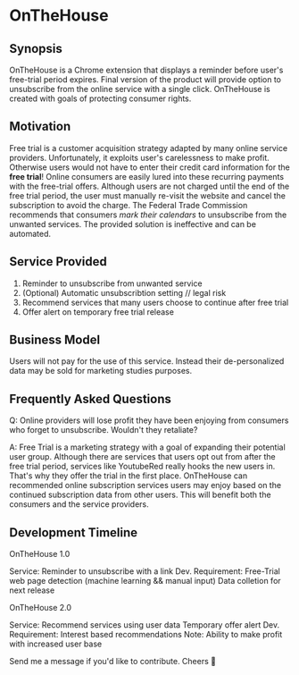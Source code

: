 # OnTheHouse


## Synopsis
OnTheHouse is a Chrome extension that displays a reminder before user's free-trial period expires. Final version of the product will provide option to unsubscribe from the online service with a single click. OnTheHouse is created with goals of protecting consumer rights.


## Motivation
Free trial is a customer acquisition strategy adapted by many online service providers. Unfortunately, it exploits user's carelessness to make profit. Otherwise users would not have to enter their credit card information for the <b>free trial</b>!  Online consumers are easily lured into these recurring payments with the free-trial offers. Although users are not charged until the end of the free trial period, the user must manually re-visit the website and cancel the subscription to avoid the charge. The Federal Trade Commission recommends that consumers <i>mark their calendars</i> to unsubscribe from the unwanted services. The provided solution is ineffective and can be automated.


## Service Provided
1. Reminder to unsubscribe from unwanted service
2. (Optional) Automatic unsubscribtion setting // legal risk
3. Recommend services that many users choose to continue after free trial
4. Offer alert on temporary free trial release


## Business Model
Users will not pay for the use of this service. Instead their de-personalized data may be sold for marketing studies purposes.


## Frequently Asked Questions
Q: Online providers will lose profit they have been enjoying from consumers who forget to unsubscribe. Wouldn't they retaliate?

A: Free Trial is a marketing strategy with a goal of expanding their potential user group. Although there are services that users opt out from after the free trial period, services like YoutubeRed really hooks the new users in. That's why they offer the trial in the first place. OnTheHouse can recommended online subscription services users may enjoy based on the continued subscription data from other users. This will benefit both the consumers and the service providers.


## Development Timeline

OnTheHouse 1.0

  Service: Reminder to unsubscribe with a link
  Dev. Requirement: Free-Trial web page detection (machine learning && manual input)
                    Data colletion for next release
  
OnTheHouse 2.0

  Service: Recommend services using user data
           Temporary offer alert
  Dev. Requirement: Interest based recommendations
  Note: Ability to make profit with increased user base
  


Send me a message if you'd like to contribute. Cheers 🍹
